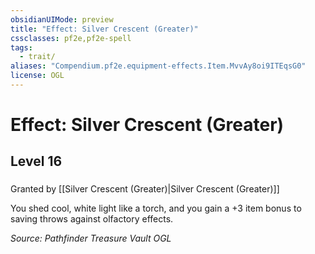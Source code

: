 ```yaml
---
obsidianUIMode: preview
title: "Effect: Silver Crescent (Greater)"
cssclasses: pf2e,pf2e-spell
tags:
  - trait/
aliases: "Compendium.pf2e.equipment-effects.Item.MvvAy8oi9ITEqsG0"
license: OGL
---
```

# Effect: Silver Crescent (Greater)
## Level 16
### 






Granted by [[Silver Crescent (Greater)|Silver Crescent (Greater)]]

You shed cool, white light like a torch, and you gain a +3 item bonus to saving throws against olfactory effects.

*Source: Pathfinder Treasure Vault*
*OGL*